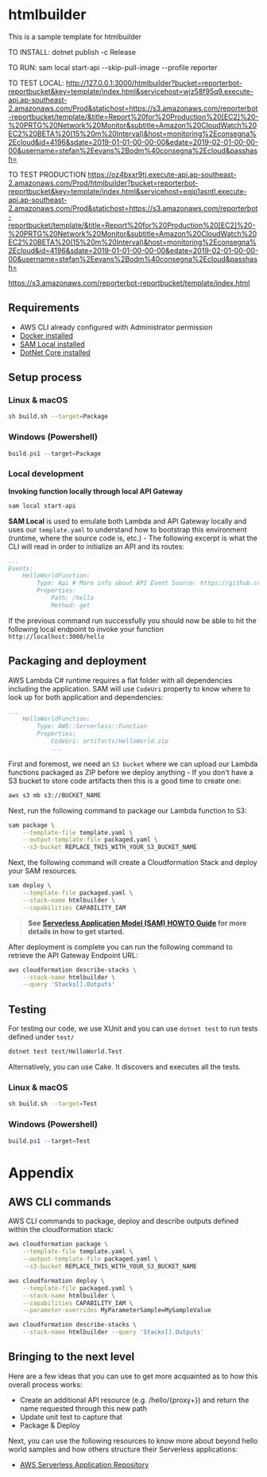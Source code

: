 # htmlbuilder

This is a sample template for htmlbuilder

TO INSTALL:
dotnet publish -c Release

TO RUN:
sam local start-api --skip-pull-image --profile reporter

TO TEST LOCAL:
http://127.0.0.1:3000/htmlbuilder?bucket=reporterbot-reportbucket&key=template/index.html&servicehost=wjz58f95q9.execute-api.ap-southeast-2.amazonaws.com/Prod&statichost=https://s3.amazonaws.com/reporterbot-reportbucket/template/&title=Report%20for%20Production%20[EC2]%20-%20PRTG%20Network%20Monitor&subtitle=Amazon%20CloudWatch%20EC2%20BETA%20(15%20m%20Interval)&host=monitoring%2Econsegna%2Ecloud&id=4196&sdate=2019-01-01-00-00-00&edate=2019-02-01-00-00-00&username=stefan%2Eevans%2Bodm%40consegna%2Ecloud&passhash=

TO TEST PRODUCTION
https://oz4bxxr9tj.execute-api.ap-southeast-2.amazonaws.com/Prod/htmlbuilder?bucket=reporterbot-reportbucket&key=template/index.html&servicehost=eqjp1asntl.execute-api.ap-southeast-2.amazonaws.com/Prod&statichost=https://s3.amazonaws.com/reporterbot-reportbucket/template/&title=Report%20for%20Production%20[EC2]%20-%20PRTG%20Network%20Monitor&subtitle=Amazon%20CloudWatch%20EC2%20BETA%20(15%20m%20Interval)&host=monitoring%2Econsegna%2Ecloud&id=4196&sdate=2019-01-01-00-00-00&edate=2019-02-01-00-00-00&username=stefan%2Eevans%2Bodm%40consegna%2Ecloud&passhash=



https://s3.amazonaws.com/reporterbot-reportbucket/template/index.html




## Requirements

* AWS CLI already configured with Administrator permission
* [Docker installed](https://www.docker.com/community-edition)
* [SAM Local installed](https://github.com/awslabs/aws-sam-cli)
* [DotNet Core installed](https://www.microsoft.com/net/download)

## Setup process

### Linux & macOS

```bash
sh build.sh --target=Package
```

### Windows (Powershell)

```powershell
build.ps1 --target=Package
```

### Local development

**Invoking function locally through local API Gateway**

```bash
sam local start-api
```

**SAM Local** is used to emulate both Lambda and API Gateway locally and uses our `template.yaml` to understand how to bootstrap this environment (runtime, where the source code is, etc.) - The following excerpt is what the CLI will read in order to initialize an API and its routes:

```yaml
...
Events:
    HelloWorldFunction:
        Type: Api # More info about API Event Source: https://github.com/awslabs/serverless-application-model/blob/master/versions/2016-10-31.md#api
        Properties:
            Path: /hello
            Method: get
```


If the previous command run successfully you should now be able to hit the following local endpoint to invoke your function `http://localhost:3000/hello`

## Packaging and deployment

AWS Lambda C# runtime requires a flat folder with all dependencies including the application. SAM will use `CodeUri` property to know where to look up for both application and dependencies:

```yaml
...
    HelloWorldFunction:
        Type: AWS::Serverless::Function
        Properties:
            CodeUri: artifacts/HelloWorld.zip            
            ...
```

First and foremost, we need an `S3 bucket` where we can upload our Lambda functions packaged as ZIP before we deploy anything - If you don't have a S3 bucket to store code artifacts then this is a good time to create one:

```bash
aws s3 mb s3://BUCKET_NAME
```

Next, run the following command to package our Lambda function to S3:

```bash
sam package \
    --template-file template.yaml \
    --output-template-file packaged.yaml \
    --s3-bucket REPLACE_THIS_WITH_YOUR_S3_BUCKET_NAME
```

Next, the following command will create a Cloudformation Stack and deploy your SAM resources.

```bash
sam deploy \
    --template-file packaged.yaml \
    --stack-name htmlbuilder \
    --capabilities CAPABILITY_IAM
```

> **See [Serverless Application Model (SAM) HOWTO Guide](https://github.com/awslabs/serverless-application-model/blob/master/HOWTO.md) for more details in how to get started.**

After deployment is complete you can run the following command to retrieve the API Gateway Endpoint URL:

```bash
aws cloudformation describe-stacks \
    --stack-name htmlbuilder \
    --query 'Stacks[].Outputs'
```
## Testing

For testing our code, we use XUnit and you can use `dotnet test` to run tests defined under `test/`

```bash
dotnet test test/HelloWorld.Test
```

Alternatively, you can use Cake. It discovers and executes all the tests.

### Linux & macOS

```bash
sh build.sh --target=Test
```

### Windows (Powershell)

```powershell
build.ps1 --target=Test
```

# Appendix

## AWS CLI commands

AWS CLI commands to package, deploy and describe outputs defined within the cloudformation stack:

```bash
aws cloudformation package \
    --template-file template.yaml \
    --output-template-file packaged.yaml \
    --s3-bucket REPLACE_THIS_WITH_YOUR_S3_BUCKET_NAME

aws cloudformation deploy \
    --template-file packaged.yaml \
    --stack-name htmlbuilder \
    --capabilities CAPABILITY_IAM \
    --parameter-overrides MyParameterSample=MySampleValue

aws cloudformation describe-stacks \
    --stack-name htmlbuilder --query 'Stacks[].Outputs'
```

## Bringing to the next level

Here are a few ideas that you can use to get more acquainted as to how this overall process works:

* Create an additional API resource (e.g. /hello/{proxy+}) and return the name requested through this new path
* Update unit test to capture that
* Package & Deploy

Next, you can use the following resources to know more about beyond hello world samples and how others structure their Serverless applications:

* [AWS Serverless Application Repository](https://aws.amazon.com/serverless/serverlessrepo/)
